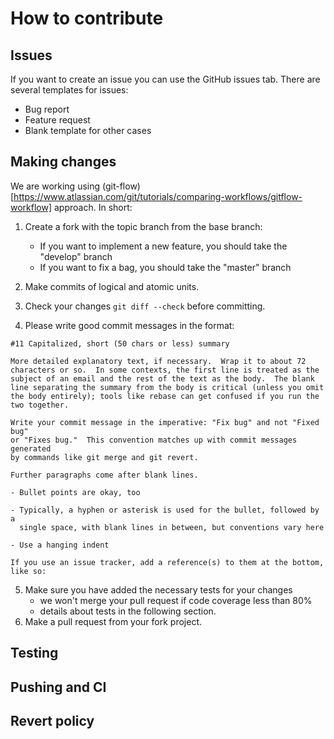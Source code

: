 # How to contribute

## Issues

If you want to create an issue you can use the GitHub issues tab. There are several templates for issues:
- Bug report 
- Feature request
- Blank template for other cases

## Making changes

We are working using (git-flow)[https://www.atlassian.com/git/tutorials/comparing-workflows/gitflow-workflow] approach. 
In short:
1. Create a fork with the topic branch from the base branch:
    * If you want to implement a new feature, you should take the "develop" branch
    * If you want to fix a bag, you should take the "master" branch

2. Make commits of logical and atomic units.
3. Check your changes `git diff --check` before committing.
4. Please write good commit messages in the format:
```
#11 Capitalized, short (50 chars or less) summary

More detailed explanatory text, if necessary.  Wrap it to about 72
characters or so.  In some contexts, the first line is treated as the
subject of an email and the rest of the text as the body.  The blank
line separating the summary from the body is critical (unless you omit
the body entirely); tools like rebase can get confused if you run the
two together.

Write your commit message in the imperative: "Fix bug" and not "Fixed bug"
or "Fixes bug."  This convention matches up with commit messages generated
by commands like git merge and git revert.

Further paragraphs come after blank lines.

- Bullet points are okay, too

- Typically, a hyphen or asterisk is used for the bullet, followed by a
  single space, with blank lines in between, but conventions vary here

- Use a hanging indent

If you use an issue tracker, add a reference(s) to them at the bottom,
like so:

```
5. Make sure you have added the necessary tests for your changes 
    * we won't merge your pull request if code coverage less than 80%
    * details about tests in the following section.
7. Make a pull request from your fork project.

## Testing

## Pushing and CI

## Revert policy
